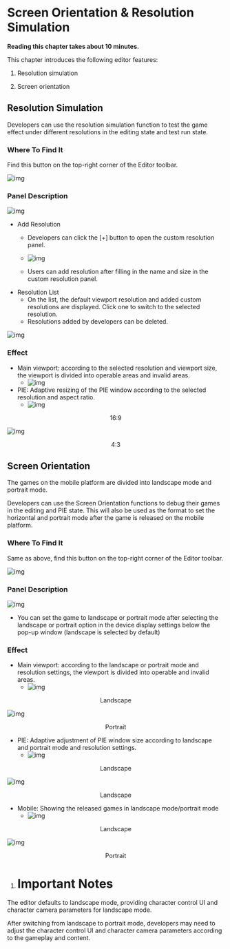 # Screen Orientation & Resolution Simulation

**Reading this chapter takes about 10 minutes.**

This chapter introduces the following editor features:

1. Resolution simulation

2. Screen orientation

## Resolution Simulation

Developers can use the resolution simulation function to test the game effect under different resolutions in the editing state and test run state.

### Where To Find It

Find this button on the top-right corner of the Editor toolbar.

![img](https://arkimg-qn.ark.online/1701057023405-15.png)

### Panel Description

![img](https://arkimg-qn.ark.online/1701057023403-1.png)

- Add Resolution
  - Developers can click the [+] button to open the custom resolution panel.
  - ![img](https://arkimg-qn.ark.online/1701057023404-2.png)

  - Users can add resolution after filling in the name and size in the custom resolution panel.
- Resolution List
  - On the list, the default viewport resolution and added custom resolutions are displayed. Click one to switch to the selected resolution. 
  - Resolutions added by developers can be deleted.

![img](https://arkimg-qn.ark.online/1701057023404-3.png)

### Effect

- Main viewport: according to the selected resolution and viewport size, the viewport is divided into operable areas and invalid areas.
  - ![img](https://arkimg-qn.ark.online/1701057023404-4.png)
- PIE: Adaptive resizing of the PIE window according to the selected resolution and aspect ratio.
  - ![img](https://arkimg-qn.ark.online/1701057023404-5.png)

<center>16:9</center>

![img](https://arkimg-qn.ark.online/1701057023404-6.png)

<center>4:3</center>

## Screen Orientation

The games on the mobile platform are divided into landscape mode and portrait mode.

Developers can use the Screen Orientation functions to debug their games in the editing and PIE state. This will also be used as the format to set the horizontal and portrait mode after the game is released on the mobile platform.

### Where To Find It

Same as above, find this button on the top-right corner of the Editor toolbar.

![img](https://arkimg-qn.ark.online/1701057023404-7.png)

### Panel Description

![img](https://arkimg-qn.ark.online/1701057023404-8.png)

- You can set the game to landscape or portrait mode after selecting the landscape or portrait option in the device display settings below the pop-up window (landscape is selected by default)

### **Effect**

- Main viewport: according to the landscape or portrait mode and resolution settings, the viewport is divided into operable and invalid areas.
  - ![img](https://arkimg-qn.ark.online/1701057023405-9.png)

<center>Landscape</center>

![img](https://arkimg-qn.ark.online/1701057023405-10.png)

<center>Portrait</center>

- PIE: Adaptive adjustment of PIE window size according to landscape and portrait mode and resolution settings.
  - ![img](https://arkimg-qn.ark.online/1701057023405-11.png)

<center>Landscape</center>

![img](https://arkimg-qn.ark.online/1701057023405-12.png)

<center>Landscape</center>

- Mobile: Showing the released games in landscape mode/portrait mode
  - ![img](https://arkimg-qn.ark.online/1701057023405-13.png)

<center>Landscape</center>

![img](https://arkimg-qn.ark.online/1701057023405-14.png)

<center>Portrait</center>

1. # Important Notes

The editor defaults to landscape mode, providing character control UI and character camera parameters for landscape mode.

After switching from landscape to portrait mode, developers may need to adjust the character control UI and character camera parameters according to the gameplay and content.